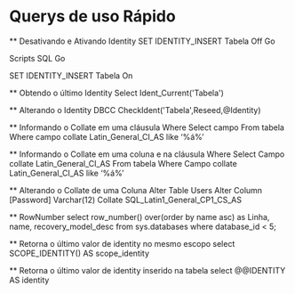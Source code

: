 # Querys de uso Rápido


** Desativando e Ativando Identity
SET IDENTITY_INSERT Tabela Off
Go

Scripts SQL
Go

SET IDENTITY_INSERT Tabela On

** Obtendo o último Identity
Select Ident_Current('Tabela')

** Alterando o Identity
DBCC CheckIdent('Tabela',Reseed,@Identity)

** Informando o Collate em uma cláusula Where
Select campo
From tabela
Where campo collate Latin_General_CI_AS like ‘%á%’

** Informando o Collate em uma coluna e na cláusula Where
Select Campo collate Latin_General_CI_AS
From tabela
Where Campo collate Latin_General_CI_AS like ‘%á%’

** Alterando o Collate de uma Coluna
Alter Table Users
Alter Column [Password] Varchar(12) Collate SQL_Latin1_General_CP1_CS_AS

** RowNumber
select 
  row_number() over(order by name asc) as Linha,
  name, recovery_model_desc
from sys.databases 
where database_id < 5;

** Retorna o último valor de identity no mesmo escopo
select SCOPE_IDENTITY() AS scope_identity

** Retorna o último valor de identity inserido na tabela
select @@IDENTITY AS identity







